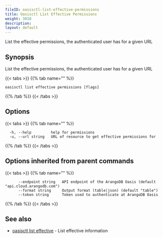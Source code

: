 ```yaml
---
fileID: oasisctl-list-effective-permissions
title: Oasisctl List Effective Permissions
weight: 3010
description: 
layout: default
---
```

List the effective permissions, the authenticated user has for a given URL

## Synopsis

List the effective permissions, the authenticated user has for a given URL

{{< tabs >}}
{{% tab name="" %}}
```
oasisctl list effective permissions [flags]
```
{{% /tab %}}
{{< /tabs >}}

## Options

{{< tabs >}}
{{% tab name="" %}}
```
  -h, --help         help for permissions
  -u, --url string   URL of resource to get effective permissions for
```
{{% /tab %}}
{{< /tabs >}}

## Options inherited from parent commands

{{< tabs >}}
{{% tab name="" %}}
```
      --endpoint string   API endpoint of the ArangoDB Oasis (default "api.cloud.arangodb.com")
      --format string     Output format (table|json) (default "table")
      --token string      Token used to authenticate at ArangoDB Oasis
```
{{% /tab %}}
{{< /tabs >}}

## See also

* [oasisctl list effective](oasisctl-list-effective)	 - List effective information

